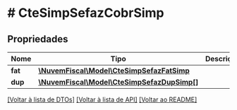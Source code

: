 # # CteSimpSefazCobrSimp

## Propriedades

Nome | Tipo | Descrição | Comentários
------------ | ------------- | ------------- | -------------
**fat** | [**\NuvemFiscal\Model\CteSimpSefazFatSimp**](CteSimpSefazFatSimp.md) |  | [optional]
**dup** | [**\NuvemFiscal\Model\CteSimpSefazDupSimp[]**](CteSimpSefazDupSimp.md) |  | [optional]

[[Voltar à lista de DTOs]](../../README.md#models) [[Voltar à lista de API]](../../README.md#endpoints) [[Voltar ao README]](../../README.md)
